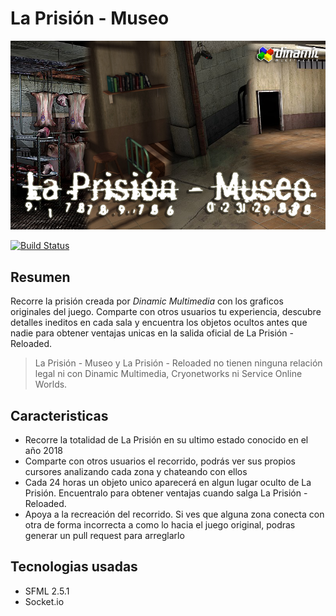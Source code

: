 # La Prisión - Museo
![screenshot](doc/splash.png)

[![Build Status](https://github.com/jcastro0x/LaPrisionMuseo/workflows/CMake/badge.svg)](https://github.com/jcastro0x/LaPrisionMuseo/actions?workflow=CMake)

## Resumen
Recorre la prisión creada por _Dinamic Multimedia_ con los graficos originales del juego. Comparte con otros usuarios tu
experiencia, descubre detalles ineditos en cada sala y encuentra los objetos ocultos antes que nadie para obtener 
ventajas unicas en la salida oficial de La Prisión - Reloaded.

> La Prisión - Museo y La Prisión - Reloaded no tienen ninguna relación legal ni con Dinamic Multimedia, Cryonetworks ni
> Service Online Worlds.

## Caracteristicas
- Recorre la totalidad de La Prisión en su ultimo estado conocido en el año 2018
- Comparte con otros usuarios el recorrido, podrás ver sus propios cursores analizando cada zona y chateando con ellos
- Cada 24 horas un objeto unico aparecerá en algun lugar oculto de La Prisión. Encuentralo para obtener ventajas cuando salga La Prisión - Reloaded.
- Apoya a la recreación del recorrido. Si ves que alguna zona conecta con otra de forma incorrecta a como lo hacia el juego original, podras generar un pull request para arreglarlo

## Tecnologias usadas
- SFML 2.5.1
- Socket.io

